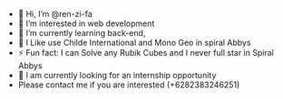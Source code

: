 - 👋 Hi, I’m @ren-zi-fa
- 👀 I’m interested in web development
- 🌱 I’m currently learning back-end,
- 🐋 I Like use Childe International and Mono Geo in spiral Abbys
- ⚡ Fun fact: I can Solve any Rubik Cubes and I never full star in Spiral Abbys
- 🤗 I am currently looking for an internship opportunity
- Please contact me if you are interested (+6282383246251)

